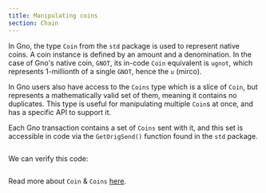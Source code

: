 ```yaml
---
title: Manipulating coins
section: Chain
---
```


In Gno, the type `Coin` from the `std` package is used to represent native coins.
A coin instance is defined by an amount and a denomination. In the case of Gno's
native coin, `GNOT`, its in-code `Coin` equivalent is `ugnot`, which represents 
1-millionth of a single `GNOT`, hence the `u` (mirco).

In Gno users also have access to the `Coins` type which is a slice of `Coin`, 
but represents a mathematically valid set of them, meaning it contains no 
duplicates. This type is useful for manipulating multiple `Coin`s at once, 
and has a specific API to support it.

Each Gno transaction contains a set of `Coins` sent with it, and this set is 
accessible in code via the `GetOrigSend()` function found in the `std` package.


```go file=./coins1.gno
```

We can verify this code:

```go file=./coins1_test.gno depends_on_file=./coins1.gno
```

Read more about `Coin` & `Coins` [here](https://docs.gno.land/concepts/stdlibs/coin).